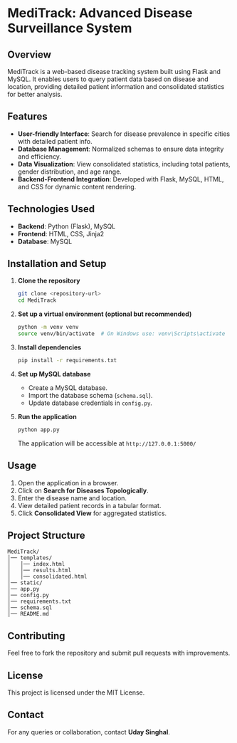 # MediTrack: Advanced Disease Surveillance System

## Overview
MediTrack is a web-based disease tracking system built using Flask and MySQL. It enables users to query patient data based on disease and location, providing detailed patient information and consolidated statistics for better analysis.

## Features
- **User-friendly Interface**: Search for disease prevalence in specific cities with detailed patient info.
- **Database Management**: Normalized schemas to ensure data integrity and efficiency.
- **Data Visualization**: View consolidated statistics, including total patients, gender distribution, and age range.
- **Backend-Frontend Integration**: Developed with Flask, MySQL, HTML, and CSS for dynamic content rendering.

## Technologies Used
- **Backend**: Python (Flask), MySQL
- **Frontend**: HTML, CSS, Jinja2
- **Database**: MySQL

## Installation and Setup
1. **Clone the repository**
   ```bash
   git clone <repository-url>
   cd MediTrack
   ```

2. **Set up a virtual environment (optional but recommended)**
   ```bash
   python -m venv venv
   source venv/bin/activate  # On Windows use: venv\Scripts\activate
   ```

3. **Install dependencies**
   ```bash
   pip install -r requirements.txt
   ```

4. **Set up MySQL database**
   - Create a MySQL database.
   - Import the database schema (`schema.sql`).
   - Update database credentials in `config.py`.

5. **Run the application**
   ```bash
   python app.py
   ```
   The application will be accessible at `http://127.0.0.1:5000/`

## Usage
1. Open the application in a browser.
2. Click on **Search for Diseases Topologically**.
3. Enter the disease name and location.
4. View detailed patient records in a tabular format.
5. Click **Consolidated View** for aggregated statistics.

## Project Structure
```
MediTrack/
│── templates/
│   │── index.html
│   │── results.html
│   │── consolidated.html
│── static/
│── app.py
│── config.py
│── requirements.txt
│── schema.sql
│── README.md
```

## Contributing
Feel free to fork the repository and submit pull requests with improvements.

## License
This project is licensed under the MIT License.

## Contact
For any queries or collaboration, contact **Uday Singhal**.

